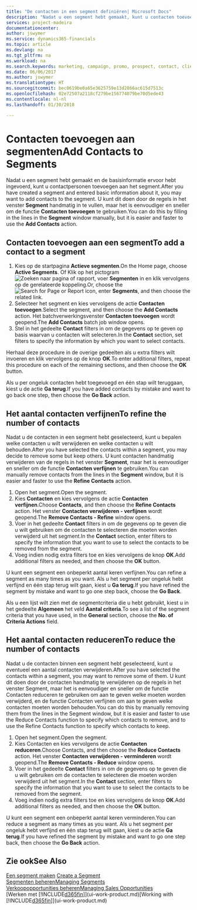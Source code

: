 ```yaml
---
title: "De contacten in een segment definiëren| Microsoft Docs"
description: "Nadat u een segment hebt gemaakt, kunt u contacten toevoegen aan het segment, bijvoorbeeld als onderdeel van een marketingcampagne die is gericht op specifieke klanten of cliënten."
services: project-madeira
documentationcenter: 
author: jswymer
ms.service: dynamics365-financials
ms.topic: article
ms.devlang: na
ms.tgt_pltfrm: na
ms.workload: na
ms.search.keywords: marketing, campaign, promo, prospect, contact, client, customer
ms.date: 06/06/2017
ms.author: jswymer
ms.translationtype: HT
ms.sourcegitcommit: bec0619be0a65e3625759e13d2866ac615d7513c
ms.openlocfilehash: 02e72507a2118cf279be156774079be70d5ede43
ms.contentlocale: nl-nl
ms.lasthandoff: 01/30/2018

---
```

# <a name="add-contacts-to-segments"></a><span data-ttu-id="603fa-103">Contacten toevoegen aan segmenten</span><span class="sxs-lookup"><span data-stu-id="603fa-103">Add Contacts to Segments</span></span>
<span data-ttu-id="603fa-104">Nadat u een segment hebt gemaakt en de basisinformatie ervoor hebt ingevoerd, kunt u contactpersonen toevoegen aan het segment.</span><span class="sxs-lookup"><span data-stu-id="603fa-104">After you have created a segment and entered basic information about it, you may want to add contacts to the segment.</span></span> <span data-ttu-id="603fa-105">U kunt dit doen door de regels in het venster **Segment** handmatig in te vullen, maar het is eenvoudiger en sneller om de functie **Contacten toevoegen** te gebruiken.</span><span class="sxs-lookup"><span data-stu-id="603fa-105">You can do this by filling in the lines in the **Segment** window manually, but it is easier and faster to use the **Add Contacts** action.</span></span>

## <a name="to-add-a-contact-to-a-segment"></a><span data-ttu-id="603fa-106">Contacten toevoegen aan een segment</span><span class="sxs-lookup"><span data-stu-id="603fa-106">To add a contact to a segment</span></span>
1. <span data-ttu-id="603fa-107">Kies op de startpagina **Actieve segmenten**.</span><span class="sxs-lookup"><span data-stu-id="603fa-107">On the Home page, choose **Active Segments**.</span></span> <span data-ttu-id="603fa-108">Of Klik op het pictogram ![Zoeken naar pagina of rapport](media/ui-search/search_small.png "pictogram Zoeken naar pagina of rapport"), voer **Segmenten** in en klik vervolgens op de gerelateerde koppeling.</span><span class="sxs-lookup"><span data-stu-id="603fa-108">Or, choose the ![Search for Page or Report](media/ui-search/search_small.png "Search for Page or Report icon") icon, enter **Segments**, and then choose the related link.</span></span>  
2. <span data-ttu-id="603fa-109">Selecteer het segment en kies vervolgens de actie **Contacten toevoegen**.</span><span class="sxs-lookup"><span data-stu-id="603fa-109">Select the segment, and then choose the **Add Contacts** action.</span></span> <span data-ttu-id="603fa-110">Het batchverwerkingsvenster **Contacten toevoegen** wordt geopend.</span><span class="sxs-lookup"><span data-stu-id="603fa-110">The **Add Contacts** batch job window opens.</span></span>
3. <span data-ttu-id="603fa-111">Stel in het gedeelte **Contact** filters in om de gegevens op te geven op basis waarvan u contacten wilt selecteren.</span><span class="sxs-lookup"><span data-stu-id="603fa-111">In the **Contact** section, set filters to specify the information by which you want to select contacts.</span></span>

<span data-ttu-id="603fa-112">Herhaal deze procedure in de overige gedeelten als u extra filters wilt invoeren en klik vervolgens op de knop **OK**.</span><span class="sxs-lookup"><span data-stu-id="603fa-112">To enter additional filters, repeat this procedure on each of the remaining sections, and then choose the **OK** button.</span></span>

<span data-ttu-id="603fa-113">Als u per ongeluk contacten hebt toegevoegd en één stap wilt teruggaan, kiest u de actie **Ga terug**.</span><span class="sxs-lookup"><span data-stu-id="603fa-113">If you have added contacts by mistake and want to go back one step, then choose the **Go Back** action.</span></span>

## <a name="to-refine-the-number-of-contacts"></a><span data-ttu-id="603fa-114">Het aantal contacten verfijnen</span><span class="sxs-lookup"><span data-stu-id="603fa-114">To refine the number of contacts</span></span>
<span data-ttu-id="603fa-115">Nadat u de contacten in een segment hebt geselecteerd, kunt u bepalen welke contacten u wilt verwijderen en welke contacten u wilt behouden.</span><span class="sxs-lookup"><span data-stu-id="603fa-115">After you have selected the contacts within a segment, you may decide to remove some but keep others.</span></span> <span data-ttu-id="603fa-116">U kunt contacten handmatig verwijderen van de regels in het venster **Segment**, maar het is eenvoudiger en sneller om de functie **Contacten verfijnen** te gebruiken.</span><span class="sxs-lookup"><span data-stu-id="603fa-116">You can manually remove contacts from the lines in the **Segment** window, but it is easier and faster to use the **Refine Contacts** action.</span></span>

1. <span data-ttu-id="603fa-117">Open het segment.</span><span class="sxs-lookup"><span data-stu-id="603fa-117">Open the segment.</span></span>
2. <span data-ttu-id="603fa-118">Kies **Contacten** en kies vervolgens de actie **Contacten verfijnen**.</span><span class="sxs-lookup"><span data-stu-id="603fa-118">Choose **Contacts**, and then choose the **Refine Contacts** action.</span></span> <span data-ttu-id="603fa-119">Het venster **Contacten verwijderen - verfijnen** wordt geopend.</span><span class="sxs-lookup"><span data-stu-id="603fa-119">The **Remove Contacts - Refine** window opens.</span></span>
3. <span data-ttu-id="603fa-120">Voer in het gedeelte **Contact** filters in om de gegevens op te geven die u wilt gebruiken om de contacten te selecteren die moeten worden verwijderd uit het segment.</span><span class="sxs-lookup"><span data-stu-id="603fa-120">In the **Contact** section, enter filters to specify the information that you want to use to select the contacts to be removed from the segment.</span></span>
4. <span data-ttu-id="603fa-121">Voeg indien nodig extra filters toe en kies vervolgens de knop **OK**.</span><span class="sxs-lookup"><span data-stu-id="603fa-121">Add additional filters as needed, and then choose the **OK** button.</span></span>

<span data-ttu-id="603fa-122">U kunt een segment een onbeperkt aantal keren verfijnen.</span><span class="sxs-lookup"><span data-stu-id="603fa-122">You can refine a segment as many times as you want.</span></span> <span data-ttu-id="603fa-123">Als u het segment per ongeluk hebt verfijnd en één stap terug wilt gaan, kiest u **Ga terug**.</span><span class="sxs-lookup"><span data-stu-id="603fa-123">If you have refined the segment by mistake and want to go one step back, choose the **Go Back**.</span></span>

<span data-ttu-id="603fa-124">Als u een lijst wilt zien met de segmentcriteria die u hebt gebruikt, kiest u in het gedeelte **Algemeen** het veld **Aantal criteria**.</span><span class="sxs-lookup"><span data-stu-id="603fa-124">To see a list of the segment criteria that you have used, in the **General** section, choose the **No. of Criteria Actions** field.</span></span>

## <a name="to-reduce-the-number-of-contacts"></a><span data-ttu-id="603fa-125">Het aantal contacten reduceren</span><span class="sxs-lookup"><span data-stu-id="603fa-125">To reduce the number of contacts</span></span>
<span data-ttu-id="603fa-126">Nadat u de contacten binnen een segment hebt geselecteerd, kunt u eventueel een aantal contacten verwijderen.</span><span class="sxs-lookup"><span data-stu-id="603fa-126">After you have selected the contacts within a segment, you may want to remove some of them.</span></span> <span data-ttu-id="603fa-127">U kunt dit doen door de contacten handmatig te verwijderen op de regels in het venster Segment, maar het is eenvoudiger en sneller om de functie Contacten reduceren te gebruiken om aan te geven welke moeten worden verwijderd, en de functie Contacten verfijnen om aan te geven welke contacten moeten worden behouden.</span><span class="sxs-lookup"><span data-stu-id="603fa-127">You can do this by manually removing them from the lines in the Segment window, but it is easier and faster to use the Reduce Contacts function to specify which contacts to remove, and to use the Refine Contacts function to specify which contacts to keep.</span></span>

1. <span data-ttu-id="603fa-128">Open het segment.</span><span class="sxs-lookup"><span data-stu-id="603fa-128">Open the segment.</span></span>
2. <span data-ttu-id="603fa-129">Kies Contacten en kies vervolgens de actie **Contacten reduceren**.</span><span class="sxs-lookup"><span data-stu-id="603fa-129">Choose Contacts, and then choose the **Reduce Contacts** action.</span></span> <span data-ttu-id="603fa-130">Het venster **Contacten verwijderen - verminderen** wordt geopend.</span><span class="sxs-lookup"><span data-stu-id="603fa-130">The **Remove Contacts - Reduce** window opens.</span></span>
3. <span data-ttu-id="603fa-131">Voer in het gedeelte **Contact** filters in om de gegevens op te geven die u wilt gebruiken om de contacten te selecteren die moeten worden verwijderd uit het segment.</span><span class="sxs-lookup"><span data-stu-id="603fa-131">In the **Contact** section, enter filters to specify the information that you want to use to select the contacts to be removed from the segment.</span></span>
4. <span data-ttu-id="603fa-132">Voeg indien nodig extra filters toe en kies vervolgens de knop **OK**.</span><span class="sxs-lookup"><span data-stu-id="603fa-132">Add additional filters as needed, and then choose the **OK** button.</span></span>

<span data-ttu-id="603fa-133">U kunt een segment een onbeperkt aantal keren verminderen.</span><span class="sxs-lookup"><span data-stu-id="603fa-133">You can reduce a segment as many times as you want.</span></span> <span data-ttu-id="603fa-134">Als u het segment per ongeluk hebt verfijnd en één stap terug wilt gaan, kiest u de actie **Ga terug**.</span><span class="sxs-lookup"><span data-stu-id="603fa-134">If you have refined the segment by mistake and want to go one step back, then choose the **Go Back** action.</span></span>

## <a name="see-also"></a><span data-ttu-id="603fa-135">Zie ook</span><span class="sxs-lookup"><span data-stu-id="603fa-135">See Also</span></span>
<span data-ttu-id="603fa-136">[Een segment maken](marketing-how-create-segment.md) </span><span class="sxs-lookup"><span data-stu-id="603fa-136">[Create a Segment](marketing-how-create-segment.md) </span></span>  
[<span data-ttu-id="603fa-137">Segmenten beheren</span><span class="sxs-lookup"><span data-stu-id="603fa-137">Managing Segments</span></span>](marketing-segments.md)  
[<span data-ttu-id="603fa-138">Verkoopopportunities beheren</span><span class="sxs-lookup"><span data-stu-id="603fa-138">Managing Sales Opportunities</span></span>](marketing-manage-sales-opportunities.md)  
<span data-ttu-id="603fa-139">[Werken met [!INCLUDE[d365fin](includes/d365fin_md.md)]](ui-work-product.md)</span><span class="sxs-lookup"><span data-stu-id="603fa-139">[Working with [!INCLUDE[d365fin](includes/d365fin_md.md)]](ui-work-product.md)</span></span>  

